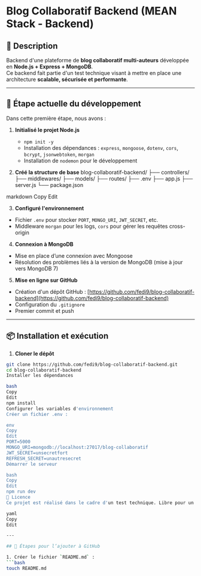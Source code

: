 # Blog Collaboratif Backend (MEAN Stack - Backend)

## 📌 Description
Backend d'une plateforme de **blog collaboratif multi-auteurs** développée en **Node.js + Express + MongoDB**.  
Ce backend fait partie d'un test technique visant à mettre en place une architecture **scalable, sécurisée et performante**.

---

## 🚀 Étape actuelle du développement
Dans cette première étape, nous avons :

1. **Initialisé le projet Node.js**
   - `npm init -y`
   - Installation des dépendances : `express`, `mongoose`, `dotenv`, `cors`, `bcrypt`, `jsonwebtoken`, `morgan`
   - Installation de `nodemon` pour le développement

2. **Créé la structure de base**
blog-collaboratif-backend/
├── controllers/
├── middlewares/
├── models/
├── routes/
├── .env
├── app.js
├── server.js
└── package.json

markdown
Copy
Edit

3. **Configuré l'environnement**
- Fichier `.env` pour stocker `PORT`, `MONGO_URI`, `JWT_SECRET`, etc.
- Middleware `morgan` pour les logs, `cors` pour gérer les requêtes cross-origin

4. **Connexion à MongoDB**
- Mise en place d’une connexion avec Mongoose
- Résolution des problèmes liés à la version de MongoDB (mise à jour vers MongoDB 7)

5. **Mise en ligne sur GitHub**
- Création d'un dépôt GitHub : [https://github.com/fedi9/blog-collaboratif-backend](https://github.com/fedi9/blog-collaboratif-backend)
- Configuration du `.gitignore`
- Premier commit et push

---

## 📦 Installation et exécution

1. **Cloner le dépôt**
```bash
git clone https://github.com/fedi9/blog-collaboratif-backend.git
cd blog-collaboratif-backend
Installer les dépendances

bash
Copy
Edit
npm install
Configurer les variables d'environnement
Créer un fichier .env :

env
Copy
Edit
PORT=5000
MONGO_URI=mongodb://localhost:27017/blog-collaboratif
JWT_SECRET=unsecretfort
REFRESH_SECRET=unautresecret
Démarrer le serveur

bash
Copy
Edit
npm run dev
📜 Licence
Ce projet est réalisé dans le cadre d'un test technique. Libre pour un usage pédagogique.

yaml
Copy
Edit

---

## 📌 Étapes pour l’ajouter à GitHub

1. Créer le fichier `README.md` :
```bash
touch README.md